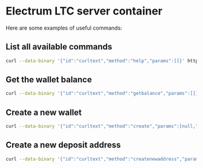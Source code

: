 # Electrum LTC server container

Here are some examples of useful commands:

## List all available commands
```bash
curl --data-binary '{"id":"curltext","method":"help","params":[]}' http://electrum:changeme@127.0.0.1:7000
```

## Get the wallet balance
```bash
curl --data-binary '{"id":"curltext","method":"getbalance","params":[]}' http://electrum:changeme@127.0.0.1:7000
```

## Create a new wallet
```bash
curl --data-binary '{"id":"curltext","method":"create","params":[null,"YourSecurePassphrase",true]}' http://electrum:changeme@127.0.0.1:7000
```

## Create a new deposit address
```bash
curl --data-binary '{"id":"curltext","method":"createnewaddress","params":[]}' http://electrum:changeme@127.0.0.1:7000
```
